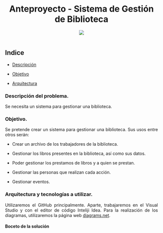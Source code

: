 <div align="justify">

<div align="center">

# Anteproyecto - Sistema de Gestión de Biblioteca

</div>

<div align="center">
  <img src="https://ethic.es/wp-content/uploads/2023/10/biblioteca.png" />
</div>

</br>

## Indice

- [Descripción](#descrip)

- [Objetivo](#obj)

- [Arquitectura](#arqui)

### Descripción del problema. <a name="descrip"></a>

Se necesita un sistema para gestionar una biblioteca.

### Objetivo. <a name="obj"></a>

Se pretende crear un sistema para gestionar una biblioteca. Sus usos entre otros serán: 

- Crear un archivo de los trabajadores de la biblioteca.

- Gestionar los libros presentes en la biblioteca, así como sus datos.

- Poder gestionar los prestamos de libros y a quien se prestan.

- Gestionar las personas que realizan cada acción.

- Gestionar eventos.

### Arquitectura y tecnologías a utilizar. <a name="arqui"></a>

Utilizaremos el GitHub principalmente. Aparte, trabajaremos en el Visual Studio y con el editor de código Inteliji Idea.
Para la realización de los diagramas, utilizaremos la página web [diagrams.net](https://app.diagrams.net/).

#### Boceto de la solución

<div align="center">
<img src="../diagramas/diagrama-de-casos-uso/img/DiagramaCasosUso.png />
</div>

</div>
